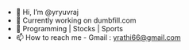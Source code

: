 - 👋 Hi, I’m @yryuvraj
- 👀 Currently working on dumbfill.com
- 🌱 Programming | Stocks | Sports
- 📫 How to reach me - Gmail : yrathi66@gmail.com

<!---
yryuvraj/yryuvraj is a ✨ special ✨ repository because its `README.md` (this file) appears on your GitHub profile.
You can click the Preview link to take a look at your changes.
--->
